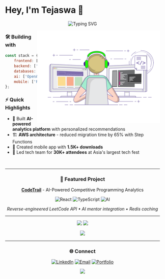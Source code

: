 # Hey, I'm Tejaswa 👋

<div align="center">

![Typing SVG](https://readme-typing-svg.herokuapp.com?font=JetBrains+Mono&size=35&duration=3000&pause=1000&color=00F5FF&center=true&vCenter=true&width=600&height=80&lines=Full+Stack+Engineer;AI+Enthusiast;Problem+Solver)

</div>

<img align="right" alt="Coding" width="400" src="https://raw.githubusercontent.com/devSouvik/devSouvik/master/gif3.gif">

### 🛠️ Building with
```javascript
const stack = {
    frontend: ['React', 'Next.js', 'TypeScript'],
    backend: ['Node.js', 'Python', 'AWS'],
    databases: ['PostgreSQL', 'MongoDB', 'Redis'],
    ai: ['OpenAI', 'DeepSeek'],
    mobile: ['Flutter']
};
```

### ⚡ Quick Highlights
- 🤖 Built **AI-powered analytics platform** with personalized recommendations
- 🏗️ **AWS architecture** - reduced migration time by 65% with Step Functions  
- 📱 Created mobile app with **1.5K+ downloads**
- 🎯 Led tech team for **30K+ attendees** at Asia's largest tech fest

<br clear="right"/>

---

<div align="center">

### 🚀 Featured Project

**[CodeTrail](https://github.com/YOUR_USERNAME/codetrail)** - AI-Powered Competitive Programming Analytics

![React](https://img.shields.io/badge/-React-61DAFB?style=flat&logo=react&logoColor=black)
![TypeScript](https://img.shields.io/badge/-TypeScript-3178C6?style=flat&logo=typescript&logoColor=white)
![AI](https://img.shields.io/badge/-AI%20Integration-FF6B35?style=flat&logo=openai&logoColor=white)

*Reverse-engineered LeetCode API • AI mentor integration • Redis caching*

---

<img src="https://github-readme-stats.vercel.app/api?username=YOUR_USERNAME&show_icons=true&theme=tokyonight&hide_border=true&bg_color=0D1117&title_color=00F5FF&text_color=FFFFFF&icon_color=00F5FF" height="180"/>
<img src="https://github-readme-stats.vercel.app/api/top-langs/?username=YOUR_USERNAME&layout=compact&theme=tokyonight&hide_border=true&bg_color=0D1117&title_color=00F5FF&text_color=FFFFFF" height="180"/>

![](https://github-readme-streak-stats.herokuapp.com/?user=YOUR_USERNAME&theme=tokyonight&hide_border=true&background=0D1117&stroke=00F5FF&ring=00F5FF&fire=FF6B35&currStreakLabel=FFFFFF)

---

### 🌐 Connect
[![LinkedIn](https://img.shields.io/badge/-LinkedIn-0077B5?style=flat&logo=linkedin&logoColor=white)](https://linkedin.com/in/tejaswa-mathur)
[![Email](https://img.shields.io/badge/-Email-D14836?style=flat&logo=gmail&logoColor=white)](mailto:mathurkiit@gmail.com)
[![Portfolio](https://img.shields.io/badge/-Portfolio-000?style=flat&logo=vercel&logoColor=white)](#)

<img src="https://komarev.com/ghpvc/?username=YOUR_USERNAME&color=00F5FF&style=flat&label=Profile+Views" />

</div>
